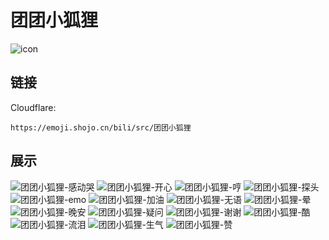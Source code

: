 # 团团小狐狸
![icon](https://emoji.shojo.cn/bili/src/团团小狐狸/icon.png)
## 链接
Cloudflare:
```
https://emoji.shojo.cn/bili/src/团团小狐狸
```
## 展示
![团团小狐狸-感动哭](https://emoji.shojo.cn/bili/src/团团小狐狸/团团小狐狸-感动哭.png)
![团团小狐狸-开心](https://emoji.shojo.cn/bili/src/团团小狐狸/团团小狐狸-开心.png)
![团团小狐狸-哼](https://emoji.shojo.cn/bili/src/团团小狐狸/团团小狐狸-哼.png)
![团团小狐狸-探头](https://emoji.shojo.cn/bili/src/团团小狐狸/团团小狐狸-探头.png)
![团团小狐狸-emo](https://emoji.shojo.cn/bili/src/团团小狐狸/团团小狐狸-emo.png)
![团团小狐狸-加油](https://emoji.shojo.cn/bili/src/团团小狐狸/团团小狐狸-加油.png)
![团团小狐狸-无语](https://emoji.shojo.cn/bili/src/团团小狐狸/团团小狐狸-无语.png)
![团团小狐狸-晕](https://emoji.shojo.cn/bili/src/团团小狐狸/团团小狐狸-晕.png)
![团团小狐狸-晚安](https://emoji.shojo.cn/bili/src/团团小狐狸/团团小狐狸-晚安.png)
![团团小狐狸-疑问](https://emoji.shojo.cn/bili/src/团团小狐狸/团团小狐狸-疑问.png)
![团团小狐狸-谢谢](https://emoji.shojo.cn/bili/src/团团小狐狸/团团小狐狸-谢谢.png)
![团团小狐狸-酷](https://emoji.shojo.cn/bili/src/团团小狐狸/团团小狐狸-酷.png)
![团团小狐狸-流泪](https://emoji.shojo.cn/bili/src/团团小狐狸/团团小狐狸-流泪.png)
![团团小狐狸-生气](https://emoji.shojo.cn/bili/src/团团小狐狸/团团小狐狸-生气.png)
![团团小狐狸-赞](https://emoji.shojo.cn/bili/src/团团小狐狸/团团小狐狸-赞.png)
